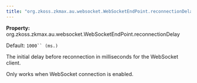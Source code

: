 ```yaml
---
title: "org.zkoss.zkmax.au.websocket.WebSocketEndPoint.reconnectionDelay"
---
```


**Property:**
org.zkoss.zkmax.au.websocket.WebSocketEndPoint.reconnectionDelay

Default:  `1000`` (ms.)`

The initial delay before reconnection in milliseconds for the WebSocket
client.

Only works when WebSocket connection is enabled.
